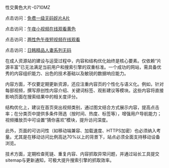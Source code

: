 性交黄色大片-0710MZ

点击访问：<a href="https://heiliaowt0d7p.pages.dev">免费一级无码婬片A片</a>

点击访问：<a href="https://heiliaozj3tjd.pages.dev">午夜小视频在线观看黄色</a>

点击访问：<a href="https://heiliaoxqkkct.pages.dev">两性色午夜短视频在线观看</a>

点击访问：<a href="https://heiliaowzu4ur.pages.dev">日韩精品人妻系列无码</a>

在成人资源站的建设与运营过程中，内容和结构优化始终是核心要素。仅依赖“片源丰富”已无法满足当前用户和搜索引擎的双重标准。一个成功的网站，需具备优秀的内容组织能力、出色的技术基础以及敏锐的数据响应能力。

内容方面，不仅要定期更新资源，还应注重内容页的个性化与语义化。例如，针对每部视频，撰写原创性内容介绍、关键词标签、观影建议等模块。这些内容将直接影响页面在搜索结果中的相关度评分。

结构优化上，建议在首页突出视频类别，通过图文结合方式展示内容，提高点击率；在分类页中提供多条件筛选（按时间、热度、标签等），增强用户导航能力；视频播放页中可设置“猜你喜欢”模块，提升访问深度。

此外，页面的可访问性（如移动端兼容、加载速度、HTTPS加密）也必须纳入考量。尤其是在移动访问比例高达70%以上的背景下，站点必须全面支持移动设备浏览。

技术方面，定期检查死链、重复内容、内容抓取异常问题，并通过站长工具提交sitemap与更新通知，可极大提升搜索引擎的抓取效率。

<span style="display:none;">[Canonical link]( https://github.com/tsk543210/xxriben0903)</span>
